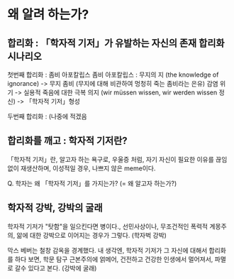 # 왜 알려 하는가?

## 합리화 : 「학자적 기저」가 유발하는 자신의 존재 합리화 시나리오

첫번째 합리화 : 좀비 아포칼립스
좀비 아포칼립스 : 무지의 지 (the knowledge of ignorance) -> 무지 좀비 (무지에 대해 비관하여 멍청히 죽는 좀비라는 은유) 감염 위기 -> 실용적 죽음에 대한 극복 의지 (wir müssen wissen, wir werden wissen 정신) -> 「학자적 기저」형성

두번째 합리화 : (나중에 적겠음

## 합리화를 깨고 : 학자적 기저란?

「학자적 기저」란, 알고자 하는 욕구로, 우울증 처럼, 자기 자신이 필요한 이유를 끊임없이 재생산하며, 이성적일 경우, 나쁘지 않은 meme이다.

Q. 학자는 왜 「학자적 기저」를 가지는가? (= 왜 알고자 하는가?)

## 학자적 강박, 강박의 굴래

학자적 기저가 "탓함"을 일으킨다면 병이다., 선민사상이나, 무조건적인 폭력적 계몽주의, 앎에 대한 강박으로 이어지는 경우가 그렇다. (학자벅 강박)

막스 베버는 철창 감옥을 경계했다. 내 생각엔, 학자적 기저가 그 자신에 대해서 합리화를 하다 보면, 학문 탐구 근본주의에 얽메어, 건전하고 건강한 인생에서 멀어져서, 파멸로 갈수 있다고 본다. (강박에 굴래)